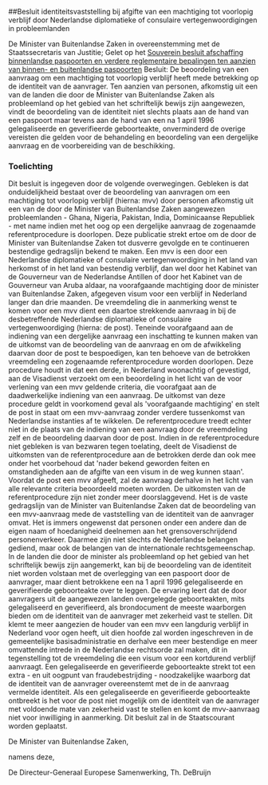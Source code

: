 <meta http-equiv='Content-Type' content='text/html; charset=utf-8' />

##Besluit identiteitsvaststelling bij afgifte van een machtiging tot voorlopig verblijf door Nederlandse diplomatieke of consulaire vertegenwoordigingen in probleemlanden

De Minister van Buitenlandse Zaken in overeenstemming met de Staatssecretaris van Justitie; Gelet op het [Souverein besluit afschaffing binnenlandse paspoorten en verdere reglementaire bepalingen ten aanzien van binnen- en buitenlandse paspoorten](../../../../../../../../../../../KB/besluit/van/12/december/1813/BWBR0001822/README.md) Besluit:     De beoordeling van een aanvraag om een machtiging tot voorlopig verblijf heeft mede betrekking op de identiteit van de aanvrager. Ten aanzien van personen, afkomstig uit een van de landen die door de Minister van Buitenlandse Zaken als probleemland op het gebied van het schriftelijk bewijs zijn aangewezen, vindt de beoordeling van de identiteit niet slechts plaats aan de hand van een paspoort maar tevens aan de hand van een na 1 april 1996 gelegaliseerde en geverifieerde geboorteakte, onverminderd de overige vereisten die gelden voor de behandeling en beoordeling van een dergelijke aanvraag en de voorbereiding van de beschikking.   
### Toelichting  

Dit besluit is ingegeven door de volgende overwegingen. Gebleken is dat onduidelijkheid bestaat over de beoordeling van aanvragen om een machtiging tot voorlopig verblijf (hierna: mvv) door personen afkomstig uit een van de door de Minister van Buitenlandse Zaken aangewezen probleemlanden - Ghana, Nigeria, Pakistan, India, Dominicaanse Republiek - met name indien met het oog op een dergelijke aanvraag de zogenaamde referentprocedure is doorlopen. Deze publicatie strekt ertoe om de door de Minister van Buitenlandse Zaken tot dusverre gevolgde en te continueren bestendige gedragslijn bekend te maken. Een mvv is een door een Nederlandse diplomatieke of consulaire vertegenwoordiging in het land van herkomst of in het land van bestendig verblijf, dan wel door het Kabinet van de Gouverneur van de Nederlandse Antillen of door het Kabinet van de Gouverneur van Aruba aldaar, na voorafgaande machtiging door de minister van Buitenlandse Zaken, afgegeven visum voor een verblijf in Nederland langer dan drie maanden. De vreemdeling die in aanmerking wenst te komen voor een mvv dient een daartoe strekkende aanvraag in bij de desbetreffende Nederlandse diplomatieke of consulaire vertegenwoordiging (hierna: de post). Teneinde voorafgaand aan de indiening van een dergelijke aanvraag een inschatting te kunnen maken van de uitkomst van de beoordeling van de aanvraag en om de afwikkeling daarvan door de post te bespoedigen, kan ten behoeve van de betrokken vreemdeling een zogenaamde referentprocedure worden doorlopen. Deze procedure houdt in dat een derde, in Nederland woonachtig of gevestigd, aan de Visadienst verzoekt om een beoordeling in het licht van de voor verlening van een mvv geldende criteria, die voorafgaat aan de daadwerkelijke indiening van een aanvraag. De uitkomst van deze procedure geldt in voorkomend geval als 'voorafgaande machtiging' en stelt de post in staat om een mvv-aanvraag zonder verdere tussenkomst van Nederlandse instanties af te wikkelen. De referentprocedure treedt echter niet in de plaats van de indiening van een aanvraag door de vreemdeling zelf en de beoordeling daarvan door de post. Indien in de referentprocedure niet gebleken is van bezwaren tegen toelating, deelt de Visadienst de uitkomsten van de referentprocedure aan de betrokken derde dan ook mee onder het voorbehoud dat 'nader bekend geworden feiten en omstandigheden aan de afgifte van een visum in de weg kunnen staan'. Voordat de post een mvv afgeeft, zal de aanvraag derhalve in het licht van alle relevante criteria beoordeeld moeten worden. De uitkomsten van de referentprocedure zijn niet zonder meer doorslaggevend. Het is de vaste gedragslijn van de Minister van Buitenlandse Zaken dat de beoordeling van een mvv-aanvraag mede de vaststelling van de identiteit van de aanvrager omvat. Het is immers ongewenst dat personen onder een andere dan de eigen naam of hoedanigheid deelnemen aan het grensoverschrijdend personenverkeer. Daarmee zijn niet slechts de Nederlandse belangen gediend, maar ook de belangen van de internationale rechtsgemeenschap. In de landen die door de minister als probleemland op het gebied van het schriftelijk bewijs zijn aangemerkt, kan bij de beoordeling van de identiteit niet worden volstaan met de overlegging van een paspoort door de aanvrager, maar dient betrokkene een na 1 april 1996 gelegaliseerde en geverifieerde geboorteakte over te leggen. De ervaring leert dat de door aanvragers uit de aangewezen landen overgelegde geboorteakten, mits gelegaliseerd en geverifieerd, als brondocument de meeste waarborgen bieden om de identiteit van de aanvrager met zekerheid vast te stellen. Dit klemt te meer aangezien de houder van een mvv een langdurig verblijf in Nederland voor ogen heeft, uit dien hoofde zal worden ingeschreven in de gemeentelijke basisadministratie en derhalve een meer bestendige en meer omvattende intrede in de Nederlandse rechtsorde zal maken, dit in tegenstelling tot de vreemdeling die een visum voor een kortdurend verblijf aanvraagt. Een gelegaliseerde en geverifieerde geboorteakte strekt tot een extra - en uit oogpunt van fraudebestrijding - noodzakelijke waarborg dat de identiteit van de aanvrager overeenstemt met de in de aanvraag vermelde identiteit. Als een gelegaliseerde en geverifieerde geboorteakte ontbreekt is het voor de post niet mogelijk om de identiteit van de aanvrager met voldoende mate van zekerheid vast te stellen en komt de mvv-aanvraag niet voor inwilliging in aanmerking.      Dit besluit zal in de Staatscourant worden geplaatst.  

De 
Minister van Buitenlandse Zaken, 

namens deze,  

De 
Directeur-Generaal Europese Samenwerking, 
Th. DeBruijn   
